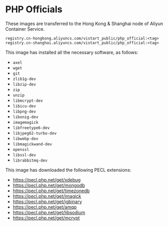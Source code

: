 # PHP Officials

These images are transferred to the Hong Kong & Shanghai node of Aliyun Container Service.

```
registry.cn-hongkong.aliyuncs.com/vistart_public/php_official:<tag>
registry.cn-shanghai.aliyuncs.com/vistart_public/php_official:<tag>
```

This image has installed all the necessary software, as follows:

- `axel`
- `wget`
- `git`
- `zlib1g-dev`
- `libzip-dev`
- `zip`
- `unzip`
- `libmcrypt-dev`
- `libicu-dev`
- `libpng-dev`
- `libonig-dev`
- `imagemagick`
- `libfreetype6-dev`
- `libjpeg62-turbo-dev`
- `libwebp-dev`
- `libmagickwand-dev`
- `openssl`
- `libssl-dev`
- `librabbitmq-dev`

This image has downloaded the following PECL extensions:

- https://pecl.php.net/get/xdebug
- https://pecl.php.net/get/mongodb
- https://pecl.php.net/get/timezonedb
- https://pecl.php.net/get/imagick
- https://pecl.php.net/get/igbinary
- https://pecl.php.net/get/amqp
- https://pecl.php.net/get/libsodium
- https://pecl.php.net/get/mcrypt
